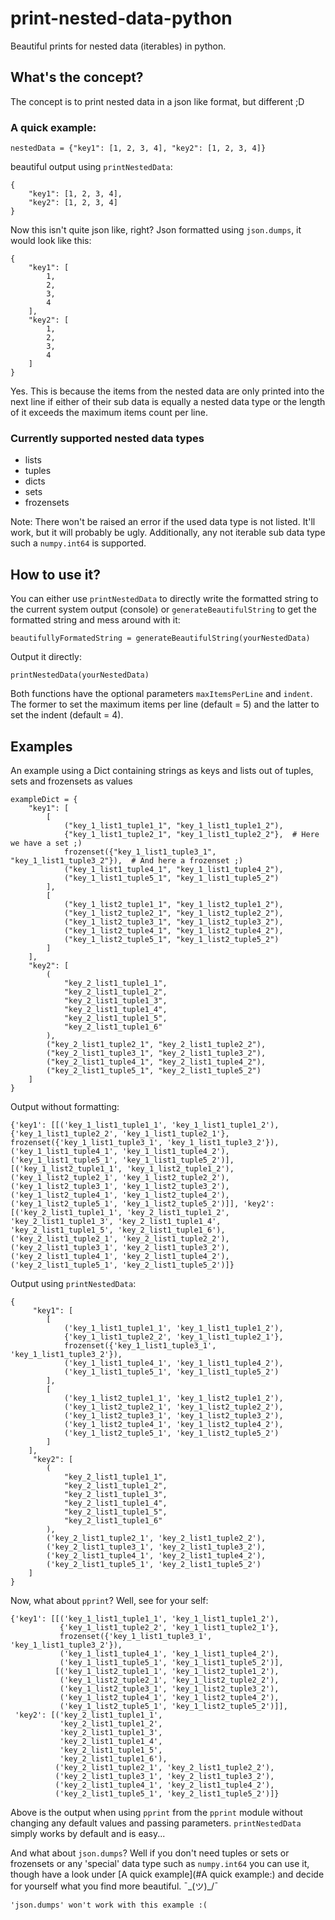 # print-nested-data-python
Beautiful prints for nested data (iterables) in python.

## What's the concept?
The concept is to print nested data in a json like format, but different ;D

### A quick example:
```
nestedData = {"key1": [1, 2, 3, 4], "key2": [1, 2, 3, 4]}
```
beautiful output using `printNestedData`:
```
{
    "key1": [1, 2, 3, 4], 
    "key2": [1, 2, 3, 4]
}
```
Now this isn't quite json like, right? Json formatted using `json.dumps`, it would look like this:
```
{
    "key1": [
        1, 
        2, 
        3, 
        4
    ], 
    "key2": [
        1, 
        2, 
        3, 
        4
    ]
}
```
Yes. This is because the items from the nested data are only printed into the next line if either of their sub data is equally a nested 
data type or the length of it exceeds the maximum items count per line.

### Currently supported nested data types
* lists
* tuples
* dicts
* sets
* frozensets

Note: There won't be raised an error if the used data type is not listed. It'll work, but it will probably be ugly. 
Additionally, any not iterable sub data type such a `numpy.int64` is supported.

## How to use it?
You can either use `printNestedData` to directly write the formatted string to the current system output (console) or 
`generateBeautifulString` to get the formatted string and mess around with it:
```
beautifullyFormatedString = generateBeautifulString(yourNestedData)
```
Output it directly:
```
printNestedData(yourNestedData)
```
Both functions have the optional parameters `maxItemsPerLine` and `indent`. The former to set the maximum items per 
line (default = 5) and the latter to set the indent (default = 4). 

## Examples
An example using a Dict containing strings as keys and lists out of tuples, sets and frozensets as values
```
exampleDict = {
    "key1": [
        [
            ("key_1_list1_tuple1_1", "key_1_list1_tuple1_2"),
            {"key_1_list1_tuple2_1", "key_1_list1_tuple2_2"},  # Here we have a set ;)
            frozenset({"key_1_list1_tuple3_1", "key_1_list1_tuple3_2"}),  # And here a frozenset ;)
            ("key_1_list1_tuple4_1", "key_1_list1_tuple4_2"),
            ("key_1_list1_tuple5_1", "key_1_list1_tuple5_2")
        ],
        [
            ("key_1_list2_tuple1_1", "key_1_list2_tuple1_2"),
            ("key_1_list2_tuple2_1", "key_1_list2_tuple2_2"),
            ("key_1_list2_tuple3_1", "key_1_list2_tuple3_2"),
            ("key_1_list2_tuple4_1", "key_1_list2_tuple4_2"),
            ("key_1_list2_tuple5_1", "key_1_list2_tuple5_2")
        ]
    ],
    "key2": [
        (
            "key_2_list1_tuple1_1",
            "key_2_list1_tuple1_2",
            "key_2_list1_tuple1_3",
            "key_2_list1_tuple1_4",
            "key_2_list1_tuple1_5",
            "key_2_list1_tuple1_6"
        ),
        ("key_2_list1_tuple2_1", "key_2_list1_tuple2_2"),
        ("key_2_list1_tuple3_1", "key_2_list1_tuple3_2"),
        ("key_2_list1_tuple4_1", "key_2_list1_tuple4_2"),
        ("key_2_list1_tuple5_1", "key_2_list1_tuple5_2")
    ]
}
```
Output without formatting:
```
{'key1': [[('key_1_list1_tuple1_1', 'key_1_list1_tuple1_2'), {'key_1_list1_tuple2_2', 'key_1_list1_tuple2_1'}, frozenset({'key_1_list1_tuple3_1', 'key_1_list1_tuple3_2'}), ('key_1_list1_tuple4_1', 'key_1_list1_tuple4_2'), ('key_1_list1_tuple5_1', 'key_1_list1_tuple5_2')], [('key_1_list2_tuple1_1', 'key_1_list2_tuple1_2'), ('key_1_list2_tuple2_1', 'key_1_list2_tuple2_2'), ('key_1_list2_tuple3_1', 'key_1_list2_tuple3_2'), ('key_1_list2_tuple4_1', 'key_1_list2_tuple4_2'), ('key_1_list2_tuple5_1', 'key_1_list2_tuple5_2')]], 'key2': [('key_2_list1_tuple1_1', 'key_2_list1_tuple1_2', 'key_2_list1_tuple1_3', 'key_2_list1_tuple1_4', 'key_2_list1_tuple1_5', 'key_2_list1_tuple1_6'), ('key_2_list1_tuple2_1', 'key_2_list1_tuple2_2'), ('key_2_list1_tuple3_1', 'key_2_list1_tuple3_2'), ('key_2_list1_tuple4_1', 'key_2_list1_tuple4_2'), ('key_2_list1_tuple5_1', 'key_2_list1_tuple5_2')]}
```
Output using `printNestedData`:
```
{
     "key1": [
        [
            ('key_1_list1_tuple1_1', 'key_1_list1_tuple1_2'),
            {'key_1_list1_tuple2_2', 'key_1_list1_tuple2_1'},
            frozenset({'key_1_list1_tuple3_1', 'key_1_list1_tuple3_2'}),
            ('key_1_list1_tuple4_1', 'key_1_list1_tuple4_2'),
            ('key_1_list1_tuple5_1', 'key_1_list1_tuple5_2')
        ],
        [
            ('key_1_list2_tuple1_1', 'key_1_list2_tuple1_2'),
            ('key_1_list2_tuple2_1', 'key_1_list2_tuple2_2'),
            ('key_1_list2_tuple3_1', 'key_1_list2_tuple3_2'),
            ('key_1_list2_tuple4_1', 'key_1_list2_tuple4_2'),
            ('key_1_list2_tuple5_1', 'key_1_list2_tuple5_2')
        ]
    ],
     "key2": [
        (
            "key_2_list1_tuple1_1",
            "key_2_list1_tuple1_2",
            "key_2_list1_tuple1_3",
            "key_2_list1_tuple1_4",
            "key_2_list1_tuple1_5",
            "key_2_list1_tuple1_6"
        ),
        ('key_2_list1_tuple2_1', 'key_2_list1_tuple2_2'),
        ('key_2_list1_tuple3_1', 'key_2_list1_tuple3_2'),
        ('key_2_list1_tuple4_1', 'key_2_list1_tuple4_2'),
        ('key_2_list1_tuple5_1', 'key_2_list1_tuple5_2')
    ]
}
```
Now, what about `pprint`?
Well, see for your self:
```
{'key1': [[('key_1_list1_tuple1_1', 'key_1_list1_tuple1_2'),
           {'key_1_list1_tuple2_2', 'key_1_list1_tuple2_1'},
           frozenset({'key_1_list1_tuple3_1', 'key_1_list1_tuple3_2'}),
           ('key_1_list1_tuple4_1', 'key_1_list1_tuple4_2'),
           ('key_1_list1_tuple5_1', 'key_1_list1_tuple5_2')],
          [('key_1_list2_tuple1_1', 'key_1_list2_tuple1_2'),
           ('key_1_list2_tuple2_1', 'key_1_list2_tuple2_2'),
           ('key_1_list2_tuple3_1', 'key_1_list2_tuple3_2'),
           ('key_1_list2_tuple4_1', 'key_1_list2_tuple4_2'),
           ('key_1_list2_tuple5_1', 'key_1_list2_tuple5_2')]],
 'key2': [('key_2_list1_tuple1_1',
           'key_2_list1_tuple1_2',
           'key_2_list1_tuple1_3',
           'key_2_list1_tuple1_4',
           'key_2_list1_tuple1_5',
           'key_2_list1_tuple1_6'),
          ('key_2_list1_tuple2_1', 'key_2_list1_tuple2_2'),
          ('key_2_list1_tuple3_1', 'key_2_list1_tuple3_2'),
          ('key_2_list1_tuple4_1', 'key_2_list1_tuple4_2'),
          ('key_2_list1_tuple5_1', 'key_2_list1_tuple5_2')]}
```
Above is the output when using `pprint` from the `pprint` module without changing any default values and passing 
parameters. `printNestedData` simply works by default and is easy...

And what about `json.dumps`?
Well if you don't need tuples or sets or frozensets or any 'special' data type such as `numpy.int64` you can use it, 
though have a look under [A quick example](#A quick example:) and decide for yourself what you find more beautiful.
¯\_(ツ)_/¯
```
'json.dumps' won't work with this example :(
```




